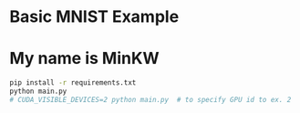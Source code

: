 # Basic MNIST Example
# My name is MinKW
```bash
pip install -r requirements.txt
python main.py
# CUDA_VISIBLE_DEVICES=2 python main.py  # to specify GPU id to ex. 2
```
